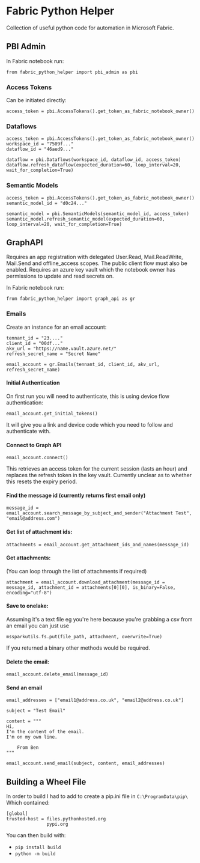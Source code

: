 # Fabric Python Helper
Collection of useful python code for automation in Microsoft Fabric.

## PBI Admin
In Fabric notebook run:
```
from fabric_python_helper import pbi_admin as pbi
```


### Access Tokens
Can be initiated directly:
```
access_token = pbi.AccessTokens().get_token_as_fabric_notebook_owner()
```

### Dataflows

```
access_token = pbi.AccessTokens().get_token_as_fabric_notebook_owner()
workspace_id = "7509f..."
dataflow_id = "46aed9..."

dataflow = pbi.Dataflows(workspace_id, dataflow_id, access_token)
dataflow.refresh_dataflow(expected_duration=60, loop_interval=20, wait_for_completion=True)
```


### Semantic Models
```
access_token = pbi.AccessTokens().get_token_as_fabric_notebook_owner()
semantic_model_id = "d0c24..."

semantic_model = pbi.SemanticModels(semantic_model_id, access_token)
semantic_model.refresh_semantic_model(expected_duration=60, loop_interval=20, wait_for_completion=True)
```


## GraphAPI
Requires an app registration with delegated User.Read, Mail.ReadWrite, Mail.Send and offline_access scopes. The public client flow must also be enabled.
Requires an azure key vault which the notebook owner has permissions to update and read secrets on.

In Fabric notebook run:
```
from fabric_python_helper import graph_api as gr
```
### Emails
Create an instance for an email account:
```
tennant_id = "23...."
client_id = "00df..."
akv_url = "https://name.vault.azure.net/"
refresh_secret_name = "Secret Name"

email_account = gr.Emails(tennant_id, client_id, akv_url, refresh_secret_name)

```
#### Initial Authentication

On first run you will need to authenticate, this is using device flow authentication:

```
email_account.get_initial_tokens()
```

It will give you a link and device code which you need to follow and authenticate with.

#### Connect to Graph API
```
email_account.connect()
```
This retrieves an access token for the current session (lasts an hour) and replaces the refresh token in the key vault. Currently unclear as to whether this resets the expiry period.

#### Find the message id (currently returns first email only)
```
message_id = email_account.search_message_by_subject_and_sender("Attachment Test", "email@address.com")
```

#### Get list of attachment ids:
```
attachments = email_account.get_attachment_ids_and_names(message_id)
```

#### Get attachments:
(You can loop through the list of attachments if required)
```
attachment = email_account.download_attachment(message_id = message_id, attachment_id = attachments[0][0], is_binary=False, encoding="utf-8")
```

#### Save to onelake:
Assuming it's a text file eg you're here because you're grabbing a csv from an email you can just use 

```
mssparkutils.fs.put(file_path, attachment, overwrite=True)
```
If you returned a binary other methods would be required.

#### Delete the email:

```
email_account.delete_email(message_id)
```

#### Send an email

```
email_addresses = ["email1@address.co.uk", "email2@address.co.uk"]

subject = "Test Email"

content = """
Hi,
I'm the content of the email.
I'm on my own line.

    From Ben               
"""

email_account.send_email(subject, content, email_addresses)
```

## Building a Wheel File
In order to build I had to add to create a pip.ini file in `C:\ProgramData\pip\`
<br>
Which contained:
```
[global]
trusted-host = files.pythonhosted.org
               pypi.org
```
You can then build with:
- `pip install build`
- `python -m build`